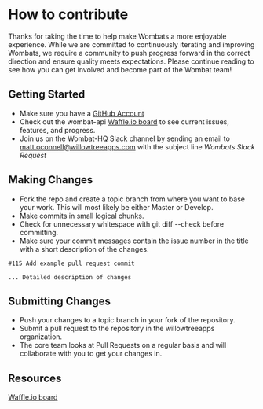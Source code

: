 # How to contribute

Thanks for taking the time to help make Wombats a more enjoyable experience. While we are committed to continuously iterating and improving Wombats, we require a community to push progress forward in the correct direction and ensure quality meets expectations. Please continue reading to see how you can get involved and become part of the Wombat team!

## Getting Started

- Make sure you have a [GitHub Account](https://github.com/signup/free)
- Check out the wombat-api [Waffle.io board](https://waffle.io/willowtreeapps/wombats-api) to see current issues, features, and progress.
- Join us on the Wombat-HQ Slack channel by sending an email to matt.oconnell@willowtreeapps.com with the subject line *Wombats Slack Request*

## Making Changes

- Fork the repo and create a topic branch from where you want to base your work. This will most likely be either Master or Develop.
- Make commits in small logical chunks.
- Check for unnecessary whitespace with git diff --check before committing.
- Make sure your commit messages contain the issue number in the title with a short description of the changes.

```
#115 Add example pull request commit

... Detailed description of changes
```

## Submitting Changes

- Push your changes to a topic branch in your fork of the repository.
- Submit a pull request to the repository in the willowtreeapps organization.
- The core team looks at Pull Requests on a regular basis and will collaborate with you to get your changes in.

## Resources

[Waffle.io board](https://waffle.io/willowtreeapps/wombats-api)

